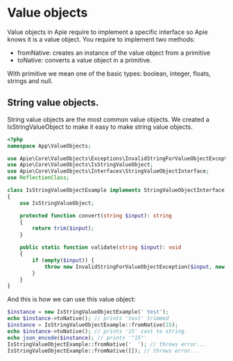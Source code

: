 # Value objects
Value objects in Apie require to implement a specific interface so Apie knows it is a value object. You require to implement two methods:

- fromNative: creates an instance of the value object from a primitive
- toNative: converts a value object in a primitive.

With primitive we mean one of the basic types: boolean, integer, floats, strings and null.

## String value objects.
String value objects are the most common value objects. We created a IsStringValueObject to make it easy
to make string value objects.

```php
<?php
namespace App\ValueObjects;

use Apie\Core\ValueObjects\Exceptions\InvalidStringForValueObjectException;
use Apie\Core\ValueObjects\IsStringValueObject;
use Apie\Core\ValueObjects\Interfaces\StringValueObjectInterface;
use ReflectionClass;

class IsStringValueObjectExample implements StringValueObjectInterface
{
    use IsStringValueObject;

    protected function convert(string $input): string
    {
        return trim($input);
    }

    public static function validate(string $input): void
    {
        if (empty($input)) {
            throw new InvalidStringForValueObjectException($input, new ReflectionClass(__CLASS__));
        }
    }
}

```

And this is how we can use this value object:
```php
$instance = new IsStringValueObjectExample(' test');
echo $instance->toNative(); // prints 'test' trimmed
$instance = IsStringValueObjectExample::fromNative(15);
echo $instance->toNative(); // prints '15' cast to string.
echo json_encode($instance); // prints '"15"'
IsStringValueObjectExample::fromNative('  '); // throws error...
IsStringValueObjectExample::fromNative([]); // throws error...
```